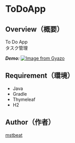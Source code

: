 # ToDoApp

## Overview（概要）
To Do App  
タスク管理

***Demo:***
[![Image from Gyazo](https://i.gyazo.com/09b3b3f848515bdb54e604e979b3f651.png)](https://gyazo.com/09b3b3f848515bdb54e604e979b3f651)

## Requirement（環境）
- Java
- Gradle
- Thymeleaf
- H2

## Author（作者）
[mstbeat](https://github.com/mstbeat)
